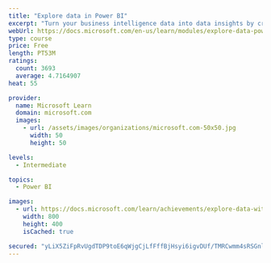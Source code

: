```yaml
---
title: "Explore data in Power BI"
excerpt: "Turn your business intelligence data into data insights by creating and configuring Power BI dashboards."
webUrl: https://docs.microsoft.com/en-us/learn/modules/explore-data-power-bi/
type: course
price: Free
length: PT53M
ratings:
  count: 3693
  average: 4.7164907
heat: 55

provider:
  name: Microsoft Learn
  domain: microsoft.com
  images:
    - url: /assets/images/organizations/microsoft.com-50x50.jpg
      width: 50
      height: 50

levels:
  - Intermediate

topics:
  - Power BI

images:
  - url: https://docs.microsoft.com/learn/achievements/explore-data-with-power-bi-desktop-social.png
    width: 800
    height: 400
    isCached: true

secured: "yLiX5ZiFpRvUgdTDP9toE6qWjgCjLfFffBjHsyi6igvDUf/TMRCwmm4sRSGnlYTTL/TGz/V32FmEi3lywPeVWj4fx1hzl9gq0hRux50JHiEHiMJuKY0xHjusl+B7KoHpCA1LKWoE9ej0gRsP8oaWXfGrBWZ+kEieUgZEc3BJx2imsrTIqszETgxm4Iafo+LvBuC5ApOROUMhN3flyj+qFQAhTWd3x8id+h5wUqjlqnGYhaWKgfRK7sukiU3F1yK8qghwai2IpxHc3pmJ2X6tYikTjGXtI4rxUno5B1COhYRNny+OvCqiWXTUirMeLhVSdjlzEOlBHGLhXganPv2jPPi8tfoAr5mEWd4sy7VRwstiHTf7LTK2wnRn6rzogIe/X9vIgjl+/CuNDuONvPFv3ljsQw6AiLiVwVOL5DEUBtI=;mP4dxPaWJAkRcuKxKpgp9g=="
---
```


